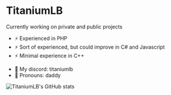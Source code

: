 # TitaniumLB

Currently working on private and public projects

- ⚡ Experienced in PHP 
- ⚡ Sort of experienced, but could improve in C# and Javascript
- ⚡ Minimal experience in C++

* 💬 My discord: titaniumlb
* 💬 Pronouns: daddy


![TitaniumLB's GitHub stats](https://github-readme-stats.vercel.app/api?username=TitaniumLB6571&show_icons=true&theme=radical)
